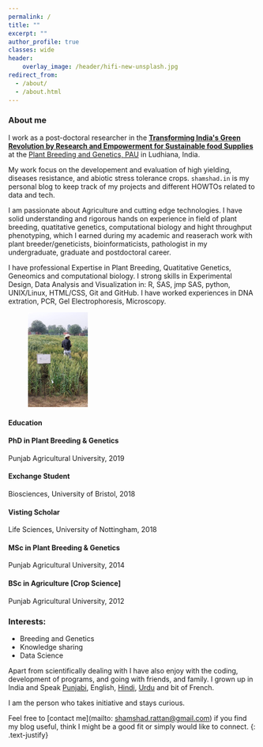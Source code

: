 ```yaml
---
permalink: /
title: ""
excerpt: ""
author_profile: true
classes: wide
header:
    overlay_image: /header/hifi-new-unsplash.jpg
redirect_from: 
  - /about/
  - /about.html
---
```

### About me

I work as a post-doctoral researcher in the **[Transforming India's Green Revolution by Research and Empowerment for Sustainable food Supplies](https://tigr2ess.globalfood.cam.ac.uk/fps/FP3)** at the [Plant Breeding and Genetics, PAU](https://www.pau.edu/coa/index.php?_act=manageDepartments&DO=viewDepartment&intLinkID=9) in Ludhiana, India.

My work focus on the developement and evaluation of high yielding, diseases resistance, and abiotic stress tolerance crops. `shamshad.in` is my personal blog to keep track of my projects and different HOWTOs related to data and tech. 

I am passionate about Agriculture and cutting edge technologies. I have solid understanding and rigorous hands on experience in field of plant breeding, quatitative genetics, computational biology and hight throughput phenotyping, which I earned during my academic and reaserach work with plant breeder/geneticists, bioinformaticists, pathologist in my undergraduate, graduate and postdoctoral career. 

I have professional Expertise in Plant Breeding, Quatitative Genetics, Geneomics and computational biology. I strong skills in Experimental Design, Data Analysis and Visualization in: R, SAS, jmp SAS, python, UNIX/Linux, HTML/CSS, Git and GitHub. I have worked experiences in DNA extration, PCR, Gel Electrophoresis, Microscopy.

<figure style="width: 24%" class="align-right">
  <img src="/images/crisat-hyderabad.jpg" alt="">
</figure> 

#### Education

<div class="edu">

<h4><i class="fa-solid fa-graduation-cap"></i> PhD in Plant Breeding & Genetics </h4>
Punjab Agricultural University, 2019

<h4><i class="fa-solid fa-building-columns"></i> Exchange Student </h4>
Biosciences, University of Bristol, 2018

<h4><i class="fa-solid fa-building-columns"></i> Visting Scholar</h4>
Life Sciences, University of Nottingham, 2018

<h4><i class="fa-solid fa-graduation-cap"></i> MSc in Plant Breeding & Genetics</h4>
 Punjab Agricultural University, 2014

<h4> <i class="fa-solid fa-graduation-cap"></i> 
BSc in  Agriculture [Crop Science]</h4>Punjab Agricultural University, 2012
 </div>

### Interests:
* Breeding and Genetics                       
* Knowledge sharing
* Data Science

Apart from scientifically dealing with I have also enjoy with the coding, development of programs, and going with friends, and family. I grown up in India and Speak [Punjabi](https://en.wikipedia.org/wiki/Punjabi_language), English, [Hindi](https://en.wikipedia.org/wiki/Hindi), [Urdu](https://en.wikipedia.org/wiki/Urdu) and bit of French.


I am the person who takes initiative and stays curious.

Feel free to [contact me](mailto: shamshad.rattan@gmail.com) if you find my blog useful, think I might be a good fit or simply would like to connect.
{: .text-justify}
